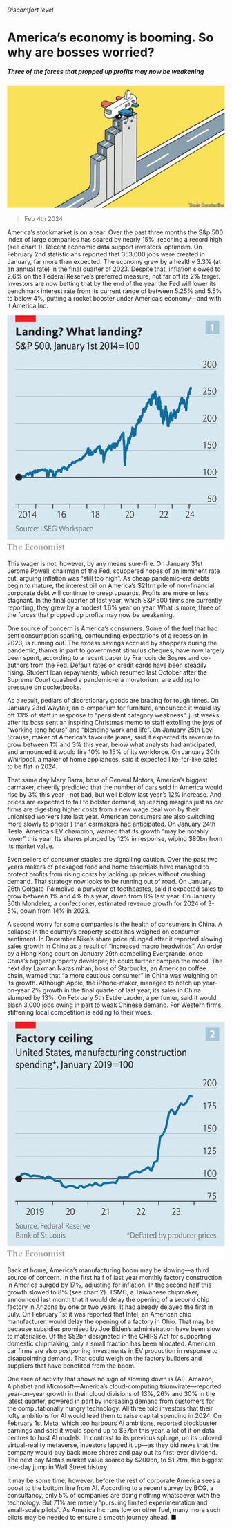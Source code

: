 ###### Discomfort level

# America’s economy is booming. So why are bosses worried? 

##### Three of the forces that propped up profits may now be weakening 

![image](images/20240210_WBD001.jpg) 

> Feb 4th 2024 

America’s stockmarket is on a tear. Over the past three months the S&amp;p 500 index of large companies has soared by nearly 15%, reaching a record high (see chart 1). Recent economic data support investors’ optimism. On February 2nd statisticians reported that 353,000 jobs were created in January, far more than expected. The economy grew by a healthy 3.3% (at an annual rate) in the final quarter of 2023. Despite that, inflation slowed to 2.6% on the Federal Reserve’s preferred measure, not far off its 2% target. Investors are now betting that by the end of the year the Fed will lower its benchmark interest rate from its current range of between 5.25% and 5.5% to below 4%, putting a rocket booster under America’s economy—and with it America Inc.

![image](images/20240210_WBC283.png) 


This wager is not, however, by any means sure-fire. On January 31st Jerome Powell, chairman of the Fed, scuppered hopes of an imminent rate cut, arguing inflation was “still too high”. As cheap pandemic-era debts begin to mature, the interest bill on America’s $21trn pile of non-financial corporate debt will continue to creep upwards. Profits are more or less stagnant. In the final quarter of last year, which S&amp;P 500 firms are currently reporting, they grew by a modest 1.6% year on year. What is more, three of the forces that propped up profits may now be weakening. 

One source of concern is America’s consumers. Some of the fuel that had sent consumption soaring, confounding expectations of a recession in 2023, is running out. The excess savings accrued by shoppers during the pandemic, thanks in part to government stimulus cheques, have now largely been spent, according to a recent paper by Francois de Soyres and co-authors from the Fed. Default rates on credit cards have been steadily rising. Student loan repayments, which resumed last October after the Supreme Court quashed a pandemic-era moratorium, are adding to pressure on pocketbooks.

As a result, pedlars of discretionary goods are bracing for tough times. On January 23rd Wayfair, an e-emporium for furniture, announced it would lay off 13% of staff in response to “persistent category weakness”, just weeks after its boss sent an inspiring Christmas memo to staff extolling the joys of “working long hours” and “blending work and life”. On January 25th Levi Strauss, maker of America’s favourite jeans, said it expected its revenue to grow between 1% and 3% this year, below what analysts had anticipated, and announced it would fire 10% to 15% of its workforce. On January 30th Whirlpool, a maker of home appliances, said it expected like-for-like sales to be flat in 2024.

That same day Mary Barra, boss of General Motors, America’s biggest carmaker, cheerily predicted that the number of cars sold in America would rise by 3% this year—not bad, but well below last year’s 12% increase. And prices are expected to fall to bolster demand, squeezing margins just as car firms are digesting higher costs from a new wage deal won by their unionised workers late last year. American consumers are also switching more slowly to pricier ) than carmakers had anticipated. On January 24th Tesla, America’s EV champion, warned that its growth “may be notably lower” this year. Its shares plunged by 12% in response, wiping $80bn from its market value.

Even sellers of consumer staples are signalling caution. Over the past two years makers of packaged food and home essentials have managed to protect profits from rising costs by jacking up prices without crushing demand. That strategy now looks to be running out of road. On January 26th Colgate-Palmolive, a purveyor of toothpastes, said it expected sales to grow between 1% and 4% this year, down from 8% last year. On January 30th Mondelez, a confectioner, estimated revenue growth for 2024 of 3-5%, down from 14% in 2023.

A second worry for some companies is the health of consumers in China. A collapse in the country’s property sector has weighed on consumer sentiment. In December Nike’s share price plunged after it reported slowing sales growth in China as a result of “increased macro headwinds”. An order by a Hong Kong court on January 29th compelling Evergrande, once China’s biggest property developer, to  could further dampen the mood. The next day Laxman Narasimhan, boss of Starbucks, an American coffee chain, warned that “a more cautious consumer” in China was weighing on its growth. Although Apple, the iPhone-maker, managed to notch up year-on-year 2% growth in the final quarter of last year, its sales in China slumped by 13%. On February 5th Estée Lauder, a perfumer, said it would slash 3,000 jobs owing in part to weak Chinese demand. For Western firms, stiffening local competition is adding to their woes.

![image](images/20240210_WBC284.png) 


Back at home, America’s manufacturing boom may be slowing—a third source of concern. In the first half of last year monthly factory construction in America surged by 17%, adjusting for inflation. In the second half this growth slowed to 8% (see chart 2). TSMC, a Taiwanese chipmaker, announced last month that it would delay the opening of a second chip factory in Arizona by one or two years. It had already delayed the first in July. On February 1st it was reported that Intel, an American chip manufacturer, would delay the opening of a factory in Ohio. That may be because subsidies promised by Joe Biden’s administration have been slow to materialise. Of the $52bn designated in the CHIPS Act for supporting domestic chipmaking, only a small fraction has been allocated. American car firms are also postponing investments in EV production in response to disappointing demand. That could weigh on the factory builders and suppliers that have benefited from the boom.

One area of activity that shows no sign of slowing down is  (AI). Amazon, Alphabet and Microsoft—America’s cloud-computing triumvirate—reported year-on-year growth in their cloud divisions of 13%, 26% and 30% in the latest quarter, powered in part by increasing demand from customers for the computationally hungry technology. All three told investors that their lofty ambitions for AI would lead them to raise capital spending in 2024. On February 1st Meta, which too harbours AI ambitions, reported blockbuster earnings and said it would spend up to $37bn this year, a lot of it on data centres to host AI models. In contrast to its previous splurge, on its unloved virtual-reality metaverse, investors lapped it up—as they did news that the company would buy back more shares and pay out its first-ever dividend. The next day Meta’s market value soared by $200bn, to $1.2trn, the biggest one-day jump in Wall Street history. 

It may be some time, however, before the rest of corporate America sees a boost to the bottom line from AI. According to a recent survey by BCG, a consultancy, only 5% of companies are doing nothing whatsoever with the technology. But 71% are merely “pursuing limited experimentation and small-scale pilots”. As America Inc runs low on other fuel, many more such pilots may be needed to ensure a smooth journey ahead. ■


